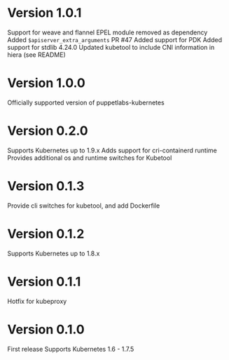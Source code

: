 # Version 1.0.1
Support for weave and flannel
EPEL module removed as dependency 
Added `$apiserver_extra_arguments` PR #47
Added support for PDK
Added support for stdlib 4.24.0
Updated kubetool to include CNI information in hiera (see README)

# Version 1.0.0
Officially supported version of puppetlabs-kubernetes

# Version 0.2.0
Supports Kubernetes up to 1.9.x
Adds support for cri-containerd runtime
Provides additional os and runtime switches for Kubetool

# Version 0.1.3
Provide cli switches for kubetool, and add Dockerfile

# Version 0.1.2
Supports Kubernetes up to 1.8.x

# Version 0.1.1
Hotfix for kubeproxy

# Version 0.1.0
First release
Supports Kubernetes 1.6 - 1.7.5

